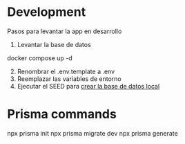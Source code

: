 # Development
Pasos para levantar la app en desarrollo

1. Levantar la base de datos

docker compose up -d

2. Renombrar el .env.template a .env
3. Reemplazar las variables de entorno
4. Ejecutar el SEED para [crear la base de datos local](localhost:3000/api/seed)


# Prisma commands
npx prisma init
npx prisma migrate dev
npx prisma generate
